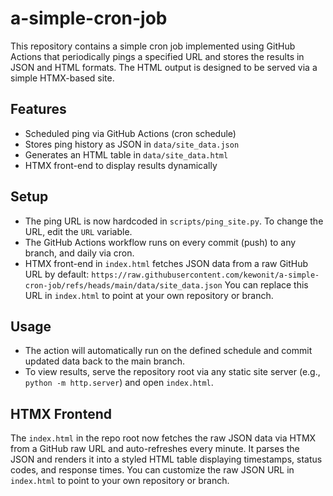 # a-simple-cron-job

This repository contains a simple cron job implemented using GitHub Actions that periodically pings a specified URL and stores the results in JSON and HTML formats. The HTML output is designed to be served via a simple HTMX-based site.

## Features

- Scheduled ping via GitHub Actions (cron schedule)
- Stores ping history as JSON in `data/site_data.json`
- Generates an HTML table in `data/site_data.html`
- HTMX front-end to display results dynamically

## Setup

- The ping URL is now hardcoded in `scripts/ping_site.py`. To change the URL, edit the `URL` variable.
- The GitHub Actions workflow runs on every commit (push) to any branch, and daily via cron.
- HTMX front-end in `index.html` fetches JSON data from a raw GitHub URL by default:
  `https://raw.githubusercontent.com/kewonit/a-simple-cron-job/refs/heads/main/data/site_data.json`
  You can replace this URL in `index.html` to point at your own repository or branch.

## Usage

- The action will automatically run on the defined schedule and commit updated data back to the main branch.
- To view results, serve the repository root via any static site server (e.g., `python -m http.server`) and open `index.html`.

## HTMX Frontend

The `index.html` in the repo root now fetches the raw JSON data via HTMX from a GitHub raw URL and auto-refreshes every minute. It parses the JSON and renders it into a styled HTML table displaying timestamps, status codes, and response times.
You can customize the raw JSON URL in `index.html` to point to your own repository or branch.
